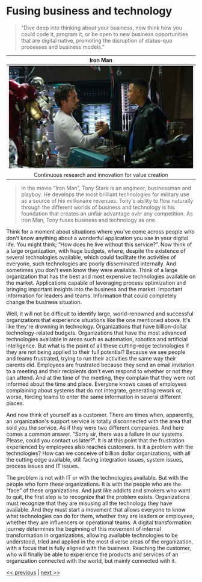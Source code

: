 # Fusing business and technology

>"Dive deep into thinking about your business, now think how you could code it, program it, or be open to new business opportunities that are digital native, promoting the disruption of status-quo processes and business models."

| Iron Man |
| :---: |
|![](../../images/fusing_business_and_technology.png)|
|Continuous research and innovation for value creation|

>In the movie “Iron Man”, Tony Stark is an engineer, businessman and playboy. He develops the most brilliant technologies for military use as a source of his millionaire revenues. Tony's ability to flow naturally through the different worlds of business and technology is his foundation that creates an unfair advantage over any competition. As Iron Man, Tony fuses business and technology as one.

Think for a moment about situations where you've come across people who don't know anything about a wonderful application you use in your digital life. You might think; “How does he live without this service?”. Now think of a large organization, with huge budgets, where, despite the existence of several technologies available, which could facilitate the activities of everyone, such technologies are poorly disseminated internally. And sometimes you don't even know they were available. Think of a large organization that has the best and most expensive technologies available on the market. Applications capable of leveraging process optimization and bringing important insights into the business and the market. Important information for leaders and teams. Information that could completely change the business situation.

Well, it will not be difficult to identify large, world-renowned and successful organizations that experience situations like the one mentioned above. It's like they're drowning in technology. Organizations that have billion-dollar technology-related budgets. Organizations that have the most advanced technologies available in areas such as automation, robotics and artificial intelligence. But what is the point of all these cutting-edge technologies if they are not being applied to their full potential? Because we see people and teams frustrated, trying to run their activities the same way their parents did. Employees are frustrated because they send an email invitation to a meeting and their recipients don't even respond to whether or not they can attend. And at the time of the meeting, they complain that they were not informed about the time and place. Everyone knows cases of employees complaining about systems that do not integrate, generating rework or, worse, forcing teams to enter the same information in several different places.

And now think of yourself as a customer. There are times when, apparently, an organization's support service is totally disconnected with the area that sold you the service. As if they were two different companies. And here comes a common answer. “Sorry sir, there was a failure in our systems. Please, could you contact us later?”. It is at this point that the frustration experienced by employees also reaches customers. Is it a problem with the technologies? How can we conceive of billion dollar organizations, with all the cutting edge available, still facing integration issues, system issues, process issues and IT issues.

The problem is not with IT or with the technologies available. But with the people who form these organizations. It is with the people who are the “face” of these organizations. And just like addicts and smokers who want to quit, the first step is to recognize that the problem exists. Organizations must recognize that they are misusing all the technology they have available. And they must start a movement that allows everyone to know what technologies can do for them, whether they are leaders or employees, whether they are influencers or operational teams. A digital transformation journey determines the beginning of this movement of internal transformation in organizations, allowing available technologies to be understood, tried and applied in the most diverse areas of the organization, with a focus that is fully aligned with the business. Reaching the customer, who will finally be able to experience the products and services of an organization connected with the world, but mainly connected with it.

[<< previous](3-connecting_to_the_exponential_and_infinity.md) | [next >>](5-architecting_for_continual_change.md)
